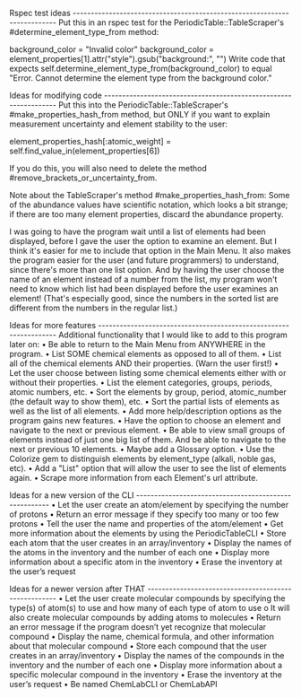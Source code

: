 Rspec test ideas -------------------------------------------------------------------------
Put this in an rspec test for the PeriodicTable::TableScraper's #determine_element_type_from method:

background_color = "Invalid color"
background_color = element_properties[1].attr("style").gsub("background:", "")
Write code that expects self.determine_element_type_from(background_color) to equal "Error. Cannot determine the element type from the background color."

Ideas for modifying code -----------------------------------------------------------------
Put this into the PeriodicTable::TableScraper's #make_properties_hash_from method, but ONLY if you want to explain measurement uncertainty and element stability to the user: 

element_properties_hash[:atomic_weight] = self.find_value_in(element_properties[6])

If you do this, you will also need to delete the method #remove_brackets_or_uncertainty_from.

Note about the TableScraper's method #make_properties_hash_from: Some of the abundance values have scientific notation, which looks a bit strange; if there are too many element properties, discard the abundance property.

I was going to have the program wait until a list of elements had been displayed, before I gave the user the option to examine an element. But I think it's easier for me to include that option in the Main Menu. It also makes the program easier for the user (and future programmers) to understand, since there's more than one list option. And by having the user choose the name of an element instead of a number from the list, my program won't need to know which list had been displayed before the user examines an element! (That's especially good, since the numbers in the sorted list are different from the numbers in the regular list.)

Ideas for more features ------------------------------------------------------------------
Additional functionality that I would like to add to this program later on:
•	Be able to return to the Main Menu from ANYWHERE in the program.
•	List SOME chemical elements as opposed to all of them.
•	List all of the chemical elements AND their properties. (Warn the user first!)
•	Let the user choose between listing some chemical elements either with or without their properties.
•	List the element categories, groups, periods, atomic numbers, etc.
•	Sort the elements by group, period, atomic_number (the default way to show them), etc.
•	Sort the partial lists of elements as well as the list of all elements.
•	Add more help/description options as the program gains new features.
•	Have the option to choose an element and navigate to the next or previous element.
•	Be able to view small groups of elements instead of just one big list of them. And be able to navigate to the next or previous 10 elements.
•	Maybe add a Glossary option.
•	Use the Colorize gem to distinguish elements by element_type (alkali, noble gas, etc).
•	Add a "List" option that will allow the user to see the list of elements again.
•	Scrape more information from each Element's url attribute.

Ideas for a new version of the CLI ------------------------------------------------------
•	Let the user create an atom/element by specifying the number of protons
•	Return an error message if they specify too many or too few protons
•	Tell the user the name and properties of the atom/element
•	Get more information about the elements by using the PeriodicTableCLI
•	Store each atom that the user creates in an array/inventory
•	Display the names of the atoms in the inventory and the number of each one
•	Display more information about a specific atom in the inventory
•	Erase the inventory at the user’s request

Ideas for a newer version after THAT -----------------------------------------------------
•	Let the user create molecular compounds by specifying the type(s) of atom(s) to use and how many of each type of atom to use
    o	It will also create molecular compounds by adding atoms to molecules
•	Return an error message if the program doesn’t yet recognize that molecular compound
•	Display the name, chemical formula, and other information about that molecular compound
•	Store each compound that the user creates in an array/inventory
•	Display the names of the compounds in the inventory and the number of each one
•	Display more information about a specific molecular compound in the inventory
•	Erase the inventory at the user’s request
•	Be named ChemLabCLI or ChemLabAPI
